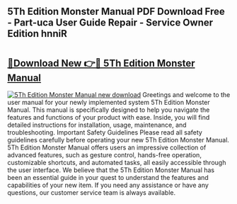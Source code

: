 ## 5Th Edition Monster Manual PDF Download Free - Part-uca User Guide Repair - Service Owner Edition hnniR

# <h2><a href="http://bc36408.oget.top/?id=5Th+Edition+Monster+Manual">🔗Download New 👉🔴 5Th Edition Monster Manual</a></h2>

[![5Th Edition Monster Manual new download](https://i.imgur.com/5g1atiW.png)](http://bc36408.oget.top/?id=5Th+Edition+Monster+Manual)
Greetings and welcome to the user manual for your newly implemented system 5Th Edition Monster Manual. This manual is specifically designed to help you navigate the features and functions of your product with ease. Inside, you will find detailed instructions for installation, usage, maintenance, and troubleshooting. Important Safety Guidelines Please read all safety guidelines carefully before operating your new 5Th Edition Monster Manual. 5Th Edition Monster Manual offers users an impressive collection of advanced features, such as gesture control, hands-free operation, customizable shortcuts, and automated tasks, all easily accessible through the user interface. We believe that the 5Th Edition Monster Manual has been an essential guide in your quest to understand the features and capabilities of your new item. If you need any assistance or have any questions, our customer service team is always available.
